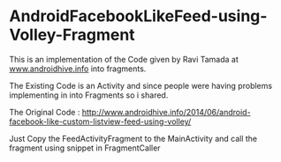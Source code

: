 AndroidFacebookLikeFeed-using-Volley-Fragment
=============================================

This is an implementation of the Code given by Ravi Tamada at www.androidhive.info into fragments.

The Existing Code is an Activity and since people were having problems implementing in into Fragments so i shared.

The Original Code : http://www.androidhive.info/2014/06/android-facebook-like-custom-listview-feed-using-volley/

Just Copy the FeedActivityFragment to the MainActivity and call the fragment using snippet in FragmentCaller
